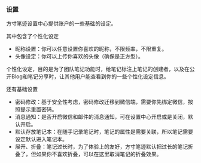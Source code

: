 ### 设置

方寸笔迹设置中心提供账户的一些基础的设定。

其中包含了个性化设定

- 昵称设置：你可以任意设置你喜欢的昵称，不限频率，不限重复。
- 头像设定：你可以上传你喜欢的头像（确保是正方型）。

个性化设定，目的是为了团队笔记功能时，给笔记标注上笔记的创建者，以及在公开Blog和笔记分享时，让其他用户能查看到你的一些个性化设定信息。



还有基础设置

- 密码修改：基于安全性考虑，密码修改迁移到微信端，需要你先绑定微信，按照提示重置密码。
- 消息通知：是否开启微信和邮件的消息通知，可在设置中心开启或是关闭，默认开启。
- 默认存放笔记本：在随手记录笔记时，笔记的属性是需要关联，所以笔记需要设定默认进入笔记本。
- 展开、折叠：笔记过长时，为了体验上的友好，方寸笔迹默认把过长的笔记折叠了，但如果你不喜欢折叠，可以在这里取消笔记的折叠效果。

